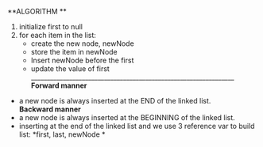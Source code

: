 **ALGORITHM **
1. initialize first to null
2. for each item in the list:
    - create the new node, newNode
    - store the item in newNode
    - Insert newNode before the first 
    - update the value of first<br/>
________________________________________________________________<br/>
**Forward manner**
- a new node is always inserted at the END of the linked list. <br>
**Backward manner**
- a new node is always inserted at the BEGINNING of the linked list. 
- inserting at the end of the linked list and we use 3 reference var to build list: *first, last, newNode *
 

